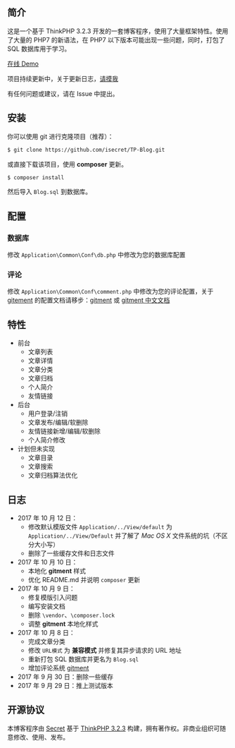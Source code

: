 ## 简介

这是一个基于 ThinkPHP 3.2.3 开发的一套博客程序，使用了大量框架特性。使用了大量的 PHP7 的新语法，在 PHP7 以下版本可能出现一些问题，同时，打包了 SQL 数据库用于学习。

[在线 Demo](https://blog.isecret.pw)

项目持续更新中，关于更新日志，[请摸我](#日志)

有任何问题或建议，请在 Issue 中提出。



## 安装

你可以使用 git 进行克隆项目（推荐）：

```bash
$ git clone https://github.com/isecret/TP-Blog.git
```

或直接下载该项目，使用 **composer** 更新。

```bash
$ composer install
```

然后导入 ``Blog.sql`` 到数据库。

## 配置

### 数据库

修改 ``Application\Common\Conf\db.php`` 中修改为您的数据库配置

### 评论

修改 ``Application\Common\Conf\comment.php`` 中修改为您的评论配置，关于 [gitement](https://github.com/imsun/gitment)  的配置文档请移步：[gitment](https://github.com/imsun/gitment) 或 [gitment 中文文档](https://imsun.net/posts/gitment-introduction/)



## 特性

- 前台
  - 文章列表
  - 文章详情
  - 文章分类
  - 文章归档
  - 个人简介
  - 友情链接
- 后台
  - 用户登录/注销
  - 文章发布/编辑/软删除
  - 友情链接新增/编辑/软删除
  - 个人简介修改
- 计划但未实现
  - 文章目录
  - 文章搜索
  - 文章归档算法优化



## 日志

* 2017 年 10 月 12 日：
  * 修改默认模版文件 ``Application/../View/default`` 为 ``Application/../View/Default`` 并了解了 *Mac OS X* 文件系统的坑（不区分大小写）
  * 删除了一些缓存文件和日志文件
* 2017 年 10 月 10 日：
  * 本地化 **gitment** 样式
  * 优化 README.md 并说明 ``composer`` 更新
* 2017 年 10 月 9 日：
  * 修复模版引入问题
  * 编写安装文档
  * 删除 ``\vendor``、``\composer.lock``
  * 调整 **gitment** 本地化样式
* 2017 年 10 月 8 日：
  * 完成文章分类
  * 修改 ``URL模式`` 为 **兼容模式** 并修复其异步请求的 URL 地址
  * 重新打包 SQL 数据库并更名为 ``Blog.sql``
  * 增加评论系统 [gitment](https://github.com/imsun/gitment)
* 2017 年 9 月 30 日：删除一些缓存
* 2017 年 9 月 29 日：推上测试版本



## 开源协议

本博客程序由 [Secret](https://blog.isecret.vip) 基于 [ThinkPHP 3.2.3](http://thinkphp.cn) 构建，拥有著作权。非商业组织可随意修改、使用、发布。